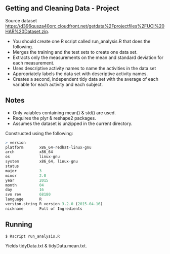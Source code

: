 ## Getting and Cleaning Data - Project

Source dataset https://d396qusza40orc.cloudfront.net/getdata%2Fprojectfiles%2FUCI%20HAR%20Dataset.zip.

*  You should create one R script called run_analysis.R that does the following.
*  Merges the training and the test sets to create one data set.
*  Extracts only the measurements on the mean and standard deviation for each measurement.
*  Uses descriptive activity names to name the activities in the data set
*  Appropriately labels the data set with descriptive activity names.
*  Creates a second, independent tidy data set with the average of each variable for each activity and each subject.

## Notes

*  Only vaiables containing mean() & std() are used.
*  Requires the plyr & reshape2 packages.
*  Assumes the dataset is unzipped in the current directory.

Constructed using the following:

```R
> version
platform       x86_64-redhat-linux-gnu     
arch           x86_64                      
os             linux-gnu                   
system         x86_64, linux-gnu           
status                                     
major          3                           
minor          2.0                         
year           2015                        
month          04                          
day            16                          
svn rev        68180                       
language       R                           
version.string R version 3.2.0 (2015-04-16)
nickname       Full of Ingredients
```

##  Running

```bash
$ Rscript run_analysis.R
```

Yields tidyData.txt & tidyData.mean.txt.

